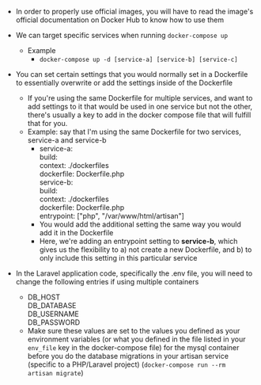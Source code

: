 - In order to properly use official images, you will have to read the image's official documentation on Docker Hub to know how to use them

- We can target specific services when running `docker-compose up`
  - Example
    - `docker-compose up -d [service-a] [service-b] [service-c]`

- You can set certain settings that you would normally set in a Dockerfile to essentially overwrite or add the settings inside of the Dockerfile
  - If you're using the same Dockerfile for multiple services, and want to add settings to it that would be used in one service but not the other, there's usually a key to add in the docker compose file that will fulfill that for you.
  - Example: say that I'm using the same Dockerfile for two services, service-a and service-b
    - service-a:  
        build:  
          context: ./dockerfiles  
          dockerfile: Dockerfile.php  
      service-b:  
        build:  
          context: ./dockerfiles  
          dockerfile: Dockerfile.php  
        entrypoint: ["php", "/var/www/html/artisan"]  
    - You would add the additional setting the same way you would add it in the Dockerfile
    - Here, we're adding an entrypoint setting to **service-b**, which gives us the flexibility to a) not create a new Dockerfile, and b) to only include this setting in this particular service

- In the Laravel application code, specifically the .env file, you will need to change the following entries if using multiple containers
  - DB_HOST  
    DB_DATABASE  
    DB_USERNAME  
    DB_PASSWORD  
  - Make sure these values are set to the values you defined as your environment variables (or what you defined in the file listed in your `env_file` key in the docker-compose file) for the mysql container before you do the database migrations in your artisan service (specific to a PHP/Laravel project) (`docker-compose run --rm artisan migrate`)
